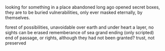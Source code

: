 looking for something in a place abandoned long ago
opened secret boxes, they are to be buried
vulnerabilities, only ever masked
eternally, by themselves.

forest of possibilities, unavoidable
over earth and under heart a layer, no sights can be erased
rememberance of sea
grand ending (only scripted)
end of passage, or rights, although they had not been granted?
trust, not preserved
